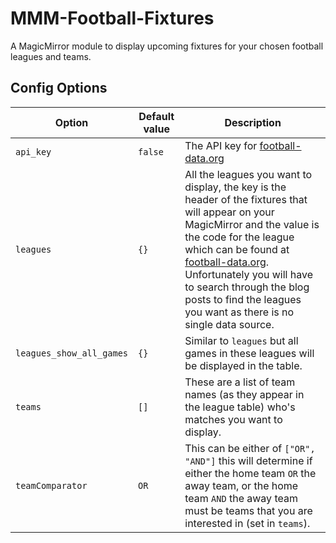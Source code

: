 # MMM-Football-Fixtures

A MagicMirror module to display upcoming fixtures for your chosen football leagues and teams.

## Config Options

| Option | Default value | Description |
| ------ | ------------- | ----------- |
| `api_key` | `false` | The API key for [football-data.org](https://www.football-data.org/) |
| `leagues` | `{}` | All the leagues you want to display, the key is the header of the fixtures that will appear on your MagicMirror and the value is the code for the league which can be found at [football-data.org](https://www.football-data.org/). Unfortunately you will have to search through the blog posts to find the leagues you want as there is no single data source. |
| `leagues_show_all_games` | `{}` | Similar to `leagues` but all games in these leagues will be displayed in the table. |
| `teams` | `[]` | These are a list of team names (as they appear in the league table) who's matches you want to display. |
| `teamComparator` | `OR` | This can be either of `["OR", "AND"]` this will determine if either the home team `OR` the away team, or the home team `AND` the away team must be teams that you are interested in (set in `teams`). |
